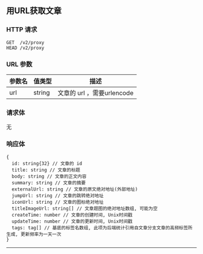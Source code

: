


## 用URL获取文章

### HTTP 请求

```
GET  /v2/proxy
HEAD /v2/proxy
```

### URL 参数

参数名   | 值类型  | 描述
------- | ------ | -------------------
url | string | 文章的 url ，需要urlencode

### 请求体

无

### 响应体

```
{
  id: string{32} // 文章的 id
  title: string // 文章的标题
  body: string // 文章的正文内容
  summary: string // 文章的摘要
  externalUrl: string // 文章的原文绝对地址(外部地址)
  jumpUrl: string // 文章的跳转绝对地址
  iconUrl: string // 文章的图标绝对地址
  titleImageUrl: string[] // 文章题图的绝对地址数组, 可能为空
  createTime: number // 文章的创建时间, Unix时间戳
  updateTime: number // 文章的更新时间, Unix时间戳
  tags: tag[] // 基底的标签名数组, 此项为后端统计引用自文章分支文章的高频标签所生成, 更新频率为一天一次
}
```

---


